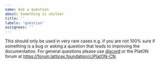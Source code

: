 ```yaml
---
name: Ask a question
about: Something is unclear
title: ''
labels: 'question'
assignees: ''
---
```


This should only be used in very rare cases e.g. if you are not 100% sure if something is a bug or asking a question that leads to improving the documentation. For general questions please use [discord](https://discord.com/invite/jAjFzJ3Cff) or the PlatON forum at https://forum.latticex.foundation/c/PlatON-CN.
